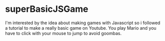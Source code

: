 ﻿# superBasicJSGame

I'm interested by the idea about making games with Javascript so i followed a tutorial to make a really basic game on Youtube. You play Mario and you have to click with your mouse to jump to avoid goombas.
